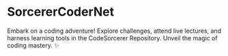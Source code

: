 # SorcererCoderNet
Embark on a coding adventure! Explore challenges, attend live lectures, and harness learning tools in the CodeSorcerer Repository. Unveil the magic of coding mastery. ✨
